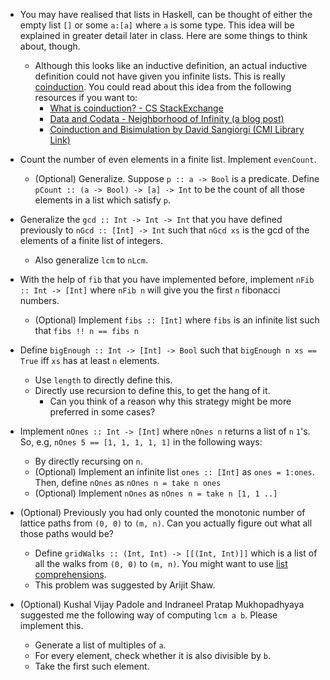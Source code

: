 * You may have realised that lists in Haskell, can be thought of either the empty list `[]` or some `a:[a]` where `a` is some type. This idea will be explained in greater detail later in class. Here are some things to think about, though.
  * Although this looks like an inductive definition, an actual inductive definition could not have given you infinite lists. This is really [coinduction](https://en.wikipedia.org/wiki/Coinduction). You could read about this idea from the following resources if you want to:
    * [What is coinduction? - CS StackExchange](https://cs.stackexchange.com/questions/525/what-is-coinduction)
    * [Data and Codata - Neighborhood of Infinity (a blog post)](http://blog.sigfpe.com/2007/07/data-and-codata.html)
    * [Coinduction and Bisimulation by David Sangiorgi (CMI Library Link)](http://library.cmi.ac.in/cgi-bin/koha/opac-detail.pl?biblionumber=8830&query_desc=kw%2Cwrdl%3A%20Coinduction%20and%20Bisimulation)

* Count the number of even elements in a finite list. Implement `evenCount`.
  * (Optional) Generalize. Suppose `p :: a -> Bool` is a predicate. Define `pCount :: (a -> Bool) -> [a] -> Int` to be the count of all those elements in a list which satisfy `p`.

* Generalize the `gcd :: Int -> Int -> Int` that you have defined previously to `nGcd :: [Int] -> Int` such that `nGcd xs` is the gcd of the elements of a finite list of integers.
  * Also generalize `lcm` to `nLcm`.

* With the help of `fib` that you have implemented before, implement `nFib :: Int -> [Int]` where `nFib n` will give you the first `n` fibonacci numbers.
  * (Optional) Implement `fibs :: [Int]` where `fibs` is an infinite list such that `fibs !! n == fibs n`

* Define `bigEnough :: Int -> [Int] -> Bool` such that `bigEnough n xs == True` iff `xs` has at least `n` elements.
  * Use `length` to directly define this.
  * Directly use recursion to define this, to get the hang of it. 
    * Can you think of a reason why this strategy might be more preferred in some cases?

* Implement `nOnes :: Int -> [Int]` where `nOnes n` returns a list of `n` `1`'s. So, e.g, `nOnes 5 == [1, 1, 1, 1, 1]` in the following ways:
  * By directly recursing on `n`.
  * (Optional) Implement an infinite list `ones :: [Int]` as `ones = 1:ones`. Then, define `nOnes` as `nOnes n = take n ones`
  * (Optional) Implement `nOnes` as `nOnes n = take n [1, 1 ..]`
  
* (Optional) Previously you had only counted the monotonic number of lattice paths from `(0, 0)` to `(m, n)`. Can you actually figure out what all those paths would be?
  * Define `gridWalks :: (Int, Int) -> [[(Int, Int)]]` which is a list of all the walks from  `(0, 0)` to `(m, n)`. You might want to use [list comprehensions](http://learnyouahaskell.com/starting-out#im-a-list-comprehension).
  * This problem was suggested by Arijit Shaw.

* (Optional) Kushal Vijay Padole and Indraneel Pratap Mukhopadhyaya suggested me the following way of computing `lcm a b`. Please implement this.
  * Generate a list of multiples of `a`.
  * For every element, check whether it is also divisible by `b`.
  * Take the first such element.